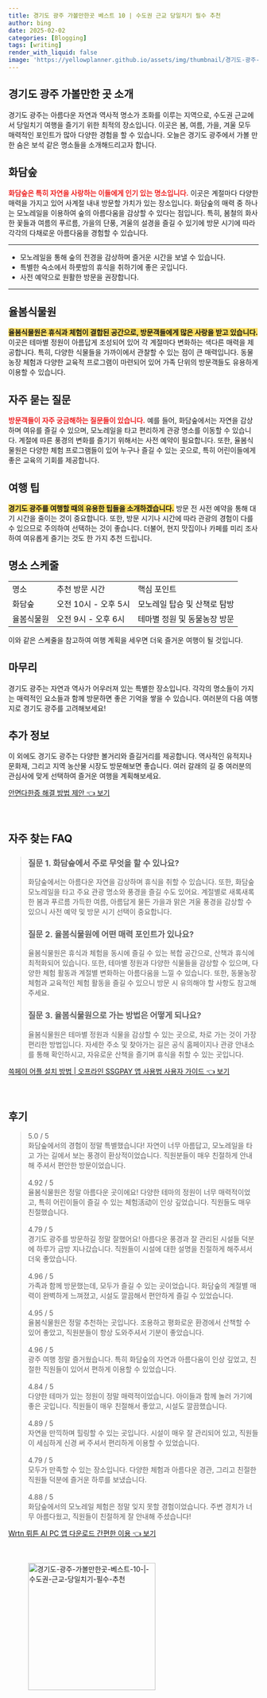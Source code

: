 ```yaml
---
title: 경기도 광주 가볼만한곳 베스트 10 | 수도권 근교 당일치기 필수 추천
author: bing
date: 2025-02-02
categories: [Blogging]
tags: [writing]
render_with_liquid: false
image: 'https://yellowplanner.github.io/assets/img/thumbnail/경기도-광주-가볼만한곳-베스트-10-|-수도권-근교-당일치기-필수-추천.webp'
---
```



<h2 id='경기도_광주_소개'>경기도 광주 가볼만한 곳 소개</h2>

<p>경기도 광주는 아름다운 자연과 역사적 명소가 조화를 이루는 지역으로, 수도권 근교에서 당일치기 여행을 즐기기 위한 최적의 장소입니다. 이곳은 봄, 여름, 가을, 겨울 모두 매력적인 포인트가 많아 다양한 경험을 할 수 있습니다. 오늘은 경기도 광주에서 가볼 만한 숨은 보석 같은 명소들을 소개해드리고자 합니다. </p>

<h2 id='화담숲'>화담숲</h2>

<p><b><span style="color: #ee2323;">화담숲은 특히 자연을 사랑하는 이들에게 인기 있는 명소입니다.</span></b> 이곳은 계절마다 다양한 매력을 가지고 있어 사계절 내내 방문할 가치가 있는 장소입니다. 화담숲의 매력 중 하나는 모노레일을 이용하여 숲의 아름다움을 감상할 수 있다는 점입니다. 특히, 봄철의 화사한 꽃들과 여름의 푸르름, 가을의 단풍, 겨울의 설경을 즐길 수 있기에 방문 시기에 따라 각각의 다채로운 아름다움을 경험할 수 있습니다.</p>

<hr />

<ul>
    <li>모노레일을 통해 숲의 전경을 감상하며 즐거운 시간을 보낼 수 있습니다.</li>
    <li>특별한 숙소에서 하룻밤의 휴식을 취하기에 좋은 곳입니다.</li>
    <li>사전 예약으로 원활한 방문을 권장합니다.</li>
</ul>

<hr />

<h2 id='율봄식물원'>율봄식물원</h2>

<p><b><span style="background-color: #ffe066;">율봄식물원은 휴식과 체험이 결합된 공간으로, 방문객들에게 많은 사랑을 받고 있습니다.</span></b> 이곳은 테마별 정원이 아름답게 조성되어 있어 각 계절마다 변화하는 색다른 매력을 제공합니다. 특히, 다양한 식물들을 가까이에서 관찰할 수 있는 점이 큰 매력입니다. 동물농장 체험과 다양한 교육적 프로그램이 마련되어 있어 가족 단위의 방문객들도 유용하게 이용할 수 있습니다.</p>

<h2 id='자주_묻는_질문'>자주 묻는 질문</h2>

<p><b><span style="color: #ee2323;">방문객들이 자주 궁금해하는 질문들이 있습니다.</span></b> 예를 들어, 화담숲에서는 자연을 감상하며 여유를 즐길 수 있으며, 모노레일을 타고 편리하게 관광 명소를 이동할 수 있습니다. 계절에 따른 풍경의 변화를 즐기기 위해서는 사전 예약이 필요합니다. 또한, 율봄식물원은 다양한 체험 프로그램들이 있어 누구나 즐길 수 있는 곳으로, 특히 어린이들에게 좋은 교육의 기회를 제공합니다.</p>

<h2 id='여행_팁'>여행 팁</h2>

<p><b><span style="background-color: #ffe066;">경기도 광주를 여행할 때의 유용한 팁들을 소개하겠습니다.</span></b> 방문 전 사전 예약을 통해 대기 시간을 줄이는 것이 중요합니다. 또한, 방문 시기나 시간에 따라 관광의 경험이 다를 수 있으므로 주의하여 선택하는 것이 좋습니다. 더불어, 현지 맛집이나 카페를 미리 조사하여 여유롭게 즐기는 것도 한 가지 추천 드립니다.</p>

<h2 id='명소_스케줄'>명소 스케줄</h2>

<table>
    <tr>
        <td>명소</td>
        <td>추천 방문 시간</td>
        <td>핵심 포인트</td>
    </tr>
    <tr>
        <td>화담숲</td>
        <td>오전 10시 - 오후 5시</td>
        <td>모노레일 탑승 및 산책로 탐방</td>
    </tr>
    <tr>
        <td>율봄식물원</td>
        <td>오전 9시 - 오후 6시</td>
        <td>테마별 정원 및 동물농장 방문</td>
    </tr>
</table>

<p>이와 같은 스케줄을 참고하여 여행 계획을 세우면 더욱 즐거운 여행이 될 것입니다.</p>

<h2 id='마무리'>마무리</h2>

<p>경기도 광주는 자연과 역사가 어우러져 있는 특별한 장소입니다. 각각의 명소들이 가지는 매력적인 요소들과 함께 방문하면 좋은 기억을 쌓을 수 있습니다. 여러분의 다음 여행지로 경기도 광주를 고려해보세요!</p>

<h2 id='추가정보'>추가 정보</h2>

<p>이 외에도 경기도 광주는 다양한 볼거리와 즐길거리를 제공합니다. 역사적인 유적지나 문화재, 그리고 지역 농산물 시장도 방문해보면 좋습니다. 여러 갈래의 길 중 여러분의 관심사에 맞게 선택하여 즐거운 여행을 계획해보세요.</p>


<p><a class="click-button" title="안면다한증 해결 방법 제안" href="https://yellowplanner.github.io/posts/%EC%95%88%EB%A9%B4%EB%8B%A4%ED%95%9C%EC%A6%9D-%ED%95%B4%EA%B2%B0-%EB%B0%A9%EB%B2%95-%EC%A0%9C%EC%95%88/" rel="dofollow">안면다한증 해결 방법 제안 👈 보기</a></p><br>
<h2 id='자주_찾는_FAQ'>자주 찾는 FAQ</h2>
<div itemscope="" itemtype="https://schema.org/FAQPage"> 
<blockquote> 
<div itemscope="" itemprop="mainEntity" itemtype="https://schema.org/Question"> 
<h3 itemprop="name">질문 1. 화담숲에서 주로 무엇을 할 수 있나요?</h3> 
<div itemscope="" itemprop="acceptedAnswer" itemtype="https://schema.org/Answer"> 
<span itemprop="text"> 
<p>화담숲에서는 아름다운 자연을 감상하며 휴식을 취할 수 있습니다. 또한, 화담숲 모노레일을 타고 주요 관광 명소와 풍경을 즐길 수도 있어요. 계절별로 새록새록한 봄과 푸르름 가득한 여름, 아름답게 물든 가을과 맑은 겨울 풍경을 감상할 수 있으니 사전 예약 및 방문 시기 선택이 중요합니다.</p> 
</span> 
</div> 
</div> 

<div itemscope="" itemprop="mainEntity" itemtype="https://schema.org/Question"> 
<h3 itemprop="name">질문 2. 율봄식물원에 어떤 매력 포인트가 있나요?</h3> 
<div itemscope="" itemprop="acceptedAnswer" itemtype="https://schema.org/Answer"> 
<span itemprop="text"> 
<p>율봄식물원은 휴식과 체험을 동시에 즐길 수 있는 복합 공간으로, 산책과 휴식에 최적화되어 있습니다. 또한, 테마별 정원과 다양한 식물들을 감상할 수 있으며, 다양한 체험 활동과 계절별 변화하는 아름다움을 느낄 수 있습니다. 또한, 동물농장 체험과 교육적인 체험 활동을 즐길 수 있으니 방문 시 유의해야 할 사항도 참고해주세요.</p> 
</span> 
</div> 
</div> 

<div itemscope="" itemprop="mainEntity" itemtype="https://schema.org/Question"> 
<h3 itemprop="name">질문 3. 율봄식물원으로 가는 방법은 어떻게 되나요?</h3> 
<div itemscope="" itemprop="acceptedAnswer" itemtype="https://schema.org/Answer"> 
<span itemprop="text"> 
<p>율봄식물원은 테마별 정원과 식물을 감상할 수 있는 곳으로, 차로 가는 것이 가장 편리한 방법입니다. 자세한 주소 및 찾아가는 길은 공식 홈페이지나 관광 안내소를 통해 확인하시고, 자유로운 산책을 즐기며 휴식을 취할 수 있는 곳입니다.</p> 
</span> 
</div> 
</div> 

</blockquote> 
</div>
<p><a class="click-button" title="쓱페이 어플 설치 방법 | 오프라인 SSGPAY 앱 사용법 사용자 가이드" href="https://yellowplanner.github.io/posts/%EC%93%B1%ED%8E%98%EC%9D%B4-%EC%96%B4%ED%94%8C-%EC%84%A4%EC%B9%98-%EB%B0%A9%EB%B2%95-%EC%98%A4%ED%94%84%EB%9D%BC%EC%9D%B8-SSGPAY-%EC%95%B1-%EC%82%AC%EC%9A%A9%EB%B2%95-%EC%82%AC%EC%9A%A9%EC%9E%90-%EA%B0%80%EC%9D%B4%EB%93%9C/" rel="dofollow">쓱페이 어플 설치 방법 | 오프라인 SSGPAY 앱 사용법 사용자 가이드 👈 보기</a></p><br>
<h2 id='후기'>후기</h2>
<div itemscope itemtype="https://schema.org/Product">
  <blockquote>
  <div itemprop="review" itemscope itemtype="https://schema.org/Review">
      <div itemprop="reviewRating" itemscope itemtype="https://schema.org/Rating"> <span itemprop="ratingValue">5.0</span> / <span itemprop="bestRating">5</span> </div>
      <span itemprop="reviewBody">화담숲에서의 경험이 정말 특별했습니다! 자연이 너무 아름답고, 모노레일을 타고 가는 길에서 보는 풍경이 환상적이었습니다. 직원분들이 매우 친절하게 안내해 주셔서 편안한 방문이었습니다.</span>
  </div>
  <br>
  <div itemprop="review" itemscope itemtype="https://schema.org/Review">
      <div itemprop="reviewRating" itemscope itemtype="https://schema.org/Rating"> <span itemprop="ratingValue">4.92</span> / <span itemprop="bestRating">5</span> </div>
      <span itemprop="reviewBody">율봄식물원은 정말 아름다운 곳이에요! 다양한 테마의 정원이 너무 매력적이었고, 특히 어린이들이 즐길 수 있는 체험活动이 인상 깊었습니다. 직원들도 매우 친절했습니다.</span>
  </div>
  <br>
  <div itemprop="review" itemscope itemtype="https://schema.org/Review">
      <div itemprop="reviewRating" itemscope itemtype="https://schema.org/Rating"> <span itemprop="ratingValue">4.79</span> / <span itemprop="bestRating">5</span> </div>
      <span itemprop="reviewBody">경기도 광주를 방문하길 정말 잘했어요! 아름다운 풍경과 잘 관리된 시설들 덕분에 하루가 금방 지나갔습니다. 직원들이 시설에 대한 설명을 친절하게 해주셔서 더욱 좋았습니다.</span>
  </div>
  <br>
  <div itemprop="review" itemscope itemtype="https://schema.org/Review">
      <div itemprop="reviewRating" itemscope itemtype="https://schema.org/Rating"> <span itemprop="ratingValue">4.96</span> / <span itemprop="bestRating">5</span> </div>
      <span itemprop="reviewBody">가족과 함께 방문했는데, 모두가 즐길 수 있는 곳이었습니다. 화담숲의 계절별 매력이 완벽하게 느껴졌고, 시설도 깔끔해서 편안하게 즐길 수 있었습니다.</span>
  </div>
  <br>
  <div itemprop="review" itemscope itemtype="https://schema.org/Review">
      <div itemprop="reviewRating" itemscope itemtype="https://schema.org/Rating"> <span itemprop="ratingValue">4.95</span> / <span itemprop="bestRating">5</span> </div>
      <span itemprop="reviewBody">율봄식물원은 정말 추천하는 곳입니다. 조용하고 평화로운 환경에서 산책할 수 있어 좋았고, 직원분들이 항상 도와주셔서 기분이 좋았습니다.</span>
  </div>
  <br>
  <div itemprop="review" itemscope itemtype="https://schema.org/Review">
      <div itemprop="reviewRating" itemscope itemtype="https://schema.org/Rating"> <span itemprop="ratingValue">4.96</span> / <span itemprop="bestRating">5</span> </div>
      <span itemprop="reviewBody">광주 여행 정말 즐거웠습니다. 특히 화담숲의 자연과 아름다움이 인상 깊었고, 친절한 직원들이 있어서 편하게 이용할 수 있었습니다.</span>
  </div>
  <br>
  <div itemprop="review" itemscope itemtype="https://schema.org/Review">
      <div itemprop="reviewRating" itemscope itemtype="https://schema.org/Rating"> <span itemprop="ratingValue">4.84</span> / <span itemprop="bestRating">5</span> </div>
      <span itemprop="reviewBody">다양한 테마가 있는 정원이 정말 매력적이었습니다. 아이들과 함께 놀러 가기에 좋은 곳입니다. 직원들이 매우 친절해서 좋았고, 시설도 깔끔했습니다.</span>
  </div>
  <br>
  <div itemprop="review" itemscope itemtype="https://schema.org/Review">
      <div itemprop="reviewRating" itemscope itemtype="https://schema.org/Rating"> <span itemprop="ratingValue">4.89</span> / <span itemprop="bestRating">5</span> </div>
      <span itemprop="reviewBody">자연을 만끽하며 힐링할 수 있는 곳입니다. 시설이 매우 잘 관리되어 있고, 직원들이 세심하게 신경 써 주셔서 편리하게 이용할 수 있었습니다.</span>
  </div>
  <br>
  <div itemprop="review" itemscope itemtype="https://schema.org/Review">
      <div itemprop="reviewRating" itemscope itemtype="https://schema.org/Rating"> <span itemprop="ratingValue">4.79</span> / <span itemprop="bestRating">5</span> </div>
      <span itemprop="reviewBody">모두가 만족할 수 있는 장소입니다. 다양한 체험과 아름다운 경관, 그리고 친절한 직원들 덕분에 즐거운 하루를 보냈습니다.</span>
  </div>
  <br>
  <div itemprop="review" itemscope itemtype="https://schema.org/Review">
      <div itemprop="reviewRating" itemscope itemtype="https://schema.org/Rating"> <span itemprop="ratingValue">4.88</span> / <span itemprop="bestRating">5</span> </div>
      <span itemprop="reviewBody">화담숲에서의 모노레일 체험은 정말 잊지 못할 경험이었습니다. 주변 경치가 너무 아름다웠고, 직원들이 친절하게 잘 안내해 주셨습니다!</span>
  </div>
  </blockquote>
</div>
<p><a class="click-button" title="Wrtn 뤼튼 AI PC 앱 다운로드 간편한 이용" href="https://yellowplanner.github.io/posts/Wrtn-%EB%A4%BC%ED%8A%BC-AI-PC-%EC%95%B1-%EB%8B%A4%EC%9A%B4%EB%A1%9C%EB%93%9C-%EA%B0%84%ED%8E%B8%ED%95%9C-%EC%9D%B4%EC%9A%A9/" rel="dofollow">Wrtn 뤼튼 AI PC 앱 다운로드 간편한 이용 👈 보기</a></p><br>
<figure class="image"><img src="https://yellowplanner.github.io/assets/img/thumbnail/경기도-광주-가볼만한곳-베스트-10-|-수도권-근교-당일치기-필수-추천.webp" alt="경기도-광주-가볼만한곳-베스트-10-|-수도권-근교-당일치기-필수-추천" width="256" height="256"></figure>